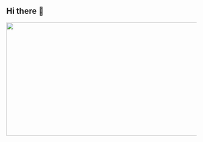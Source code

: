 ## Hi there 👋



<a href="https://www.gitanimals.org/en_US?utm_medium=image&utm_source=nugongja&utm_content=line">
  <img
    src="https://render.gitanimals.org/lines/nugongja"
    width="600"
    height="300"
  />
</a>
  

<!--
**nugongja/nugongja** is a ✨ _special_ ✨ repository because its `README.md` (this file) appears on your GitHub profile.

Here are some ideas to get you started:

- 🔭 I’m currently working on ...
- 🌱 I’m currently learning ...
- 👯 I’m looking to collaborate on ...
- 🤔 I’m looking for help with ...
- 💬 Ask me about ...
- 📫 How to reach me: ...
- 😄 Pronouns: ...
- ⚡ Fun fact: ...
-->
